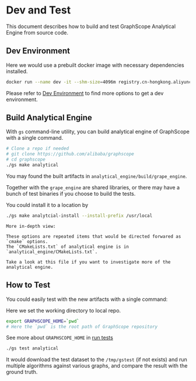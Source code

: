 # Dev and Test

This document describes how to build and test GraphScope Analytical Engine from source code.

## Dev Environment

Here we would use a prebuilt docker image with necessary dependencies installed.

```bash
docker run --name dev -it --shm-size=4096m registry.cn-hongkong.aliyuncs.com/graphscope/graphscope-dev:latest
```

Please refer to [Dev Environment](../development/dev_guide.md#dev-environment) to find more options to get a dev environment.

## Build Analytical Engine

With `gs` command-line utility, you can build analytical engine of GraphScope with a single command.

```bash
# Clone a repo if needed
# git clone https://github.com/alibaba/graphscope
# cd graphscope
./gs make analytical
```

You may found the built artifacts in `analytical_engine/build/grape_engine`.

Together with the `grape_engine` are shared libraries, or there may have a bunch of test binaries if you choose to build the tests.

You could install it to a location by

```bash
./gs make analytcial-install --install-prefix /usr/local
```

````{note}
More in-depth view:

These options are repeated items that would be directed forwared as `cmake` options.
The `CMakeLists.txt` of analytical engine is in `analytical_engine/CMakeLists.txt`.

Take a look at this file if you want to investigate more of the analytical engine.
````

## How to Test

You could easily test with the new artifacts with a single command:

Here we set the working directory to local repo.
```bash
export GRAPHSCOPE_HOME=`pwd`
# Here the `pwd` is the root path of GraphScope repository
```
See more about `GRAPHSCOPE_HOME` in [run tests](../development/how_to_test.md#run-tests)

```bash
./gs test analytical
```

It would download the test dataset to the `/tmp/gstest` (if not exists) and run multiple algorithms against various graphs, and compare the result with the ground truth.
